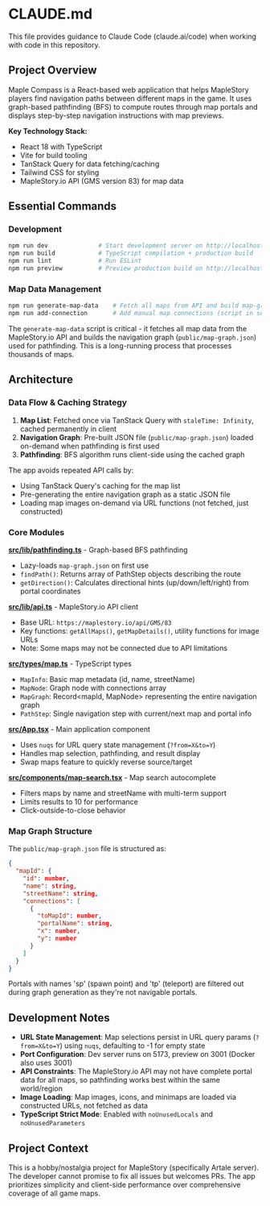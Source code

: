 # CLAUDE.md

This file provides guidance to Claude Code (claude.ai/code) when working with code in this repository.

## Project Overview

Maple Compass is a React-based web application that helps MapleStory players find navigation paths between different maps in the game. It uses graph-based pathfinding (BFS) to compute routes through map portals and displays step-by-step navigation instructions with map previews.

**Key Technology Stack:**
- React 18 with TypeScript
- Vite for build tooling
- TanStack Query for data fetching/caching
- Tailwind CSS for styling
- MapleStory.io API (GMS version 83) for map data

## Essential Commands

### Development
```bash
npm run dev              # Start development server on http://localhost:5173
npm run build            # TypeScript compilation + production build
npm run lint             # Run ESLint
npm run preview          # Preview production build on http://localhost:3001
```

### Map Data Management
```bash
npm run generate-map-data    # Fetch all maps from API and build map-graph.json
npm run add-connection       # Add manual map connections (script in scripts/)
```

The `generate-map-data` script is critical - it fetches all map data from the MapleStory.io API and builds the navigation graph (`public/map-graph.json`) used for pathfinding. This is a long-running process that processes thousands of maps.

## Architecture

### Data Flow & Caching Strategy

1. **Map List**: Fetched once via TanStack Query with `staleTime: Infinity`, cached permanently in client
2. **Navigation Graph**: Pre-built JSON file (`public/map-graph.json`) loaded on-demand when pathfinding is first used
3. **Pathfinding**: BFS algorithm runs client-side using the cached graph

The app avoids repeated API calls by:
- Using TanStack Query's caching for the map list
- Pre-generating the entire navigation graph as a static JSON file
- Loading map images on-demand via URL functions (not fetched, just constructed)

### Core Modules

**[src/lib/pathfinding.ts](src/lib/pathfinding.ts)** - Graph-based BFS pathfinding
- Lazy-loads `map-graph.json` on first use
- `findPath()`: Returns array of PathStep objects describing the route
- `getDirection()`: Calculates directional hints (up/down/left/right) from portal coordinates

**[src/lib/api.ts](src/lib/api.ts)** - MapleStory.io API client
- Base URL: `https://maplestory.io/api/GMS/83`
- Key functions: `getAllMaps()`, `getMapDetails()`, utility functions for image URLs
- Note: Some maps may not be connected due to API limitations

**[src/types/map.ts](src/types/map.ts)** - TypeScript types
- `MapInfo`: Basic map metadata (id, name, streetName)
- `MapNode`: Graph node with connections array
- `MapGraph`: Record<mapId, MapNode> representing the entire navigation graph
- `PathStep`: Single navigation step with current/next map and portal info

**[src/App.tsx](src/App.tsx)** - Main application component
- Uses `nuqs` for URL query state management (`?from=X&to=Y`)
- Handles map selection, pathfinding, and result display
- Swap maps feature to quickly reverse source/target

**[src/components/map-search.tsx](src/components/map-search.tsx)** - Map search autocomplete
- Filters maps by name and streetName with multi-term support
- Limits results to 10 for performance
- Click-outside-to-close behavior

### Map Graph Structure

The `public/map-graph.json` file is structured as:
```json
{
  "mapId": {
    "id": number,
    "name": string,
    "streetName": string,
    "connections": [
      {
        "toMapId": number,
        "portalName": string,
        "x": number,
        "y": number
      }
    ]
  }
}
```

Portals with names 'sp' (spawn point) and 'tp' (teleport) are filtered out during graph generation as they're not navigable portals.

## Development Notes

- **URL State Management**: Map selections persist in URL query params (`?from=X&to=Y`) using `nuqs`, defaulting to -1 for empty state
- **Port Configuration**: Dev server runs on 5173, preview on 3001 (Docker also uses 3001)
- **API Constraints**: The MapleStory.io API may not have complete portal data for all maps, so pathfinding works best within the same world/region
- **Image Loading**: Map images, icons, and minimaps are loaded via constructed URLs, not fetched as data
- **TypeScript Strict Mode**: Enabled with `noUnusedLocals` and `noUnusedParameters`

## Project Context

This is a hobby/nostalgia project for MapleStory (specifically Artale server). The developer cannot promise to fix all issues but welcomes PRs. The app prioritizes simplicity and client-side performance over comprehensive coverage of all game maps.
